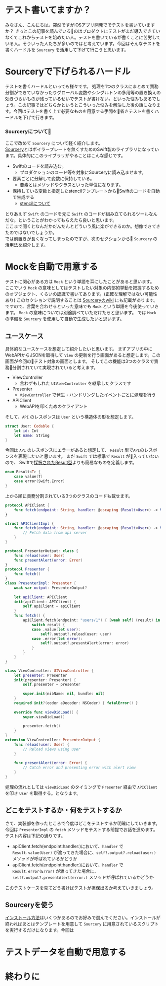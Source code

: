 # テスト書いてますか？
みなさん、こんにちは。突然ですがiOSアプリ開発ででテストを書いていますか？ きっとこの記事を読んでいるのはプロダクトにテストがまだ導入できていなくてこれからテストを始めたい人。テストを書いているが書くことに苦労している人。そういった人たちが多いのではと考えています。今回はそんなテストを書くハードルを `Sourcery` を活用して下げて行こうと思います。

# Sourceryで下げられるハードル
テストを書くハードルといっても様々です。 処理を1つのクラスにまとめて責務分割ができていなかったりグローバル変数やシングルトンの多用等の置き換えの効きづらいものが残っているせいでテストが書けない。といった悩みもあるでしょう。この記事ではどちらかというとこういった悩みを解決した後の話になります。今回はテストを書く上で必要なものを用意する手間を省きテストを書くハードルを下げて行きます。  

### Sourceryについて
ここで改めて `Sourcery` について軽く紹介します。  
[Sourcery](https://github.com/krzysztofzablocki/Sourcery)とはボイラープレートを無くすためのSwift製のライブラリになっています。具体的にこのライブラリがやることはこんな感じです。

- Swiftのコードを読み込む。
    - プロダクションのコード等を対象にSourceryに読み込ませます。
- 要素ごとに分解して変数に保持している。
    - 要素とはメソッドやクラスといった単位になります。
- 保持している変数と指定したstencilテンプレートからSwiftのコードを自動で生成する
    - [stencilについて](https://github.com/stencilproject/Stencil)

とりあえず `Swift` のコードを元に `Swift` のコードが組み立てられるツールなんだな。ということがわかってもらえたら良いと思います。  
ここまで聞くとなんだかだんだんとどういう風に楽ができるのか。想像できてきたのではないでしょうか。  
では前置きが長くなってしまったのですが、次のセクションから `Sourcery` の活用法を紹介します。

# Mockを自動で用意する
テストに関心がある方は `Mock` という単語を耳にしたことがあると思います。  
ここでいう `Mock` の意味としてはテストしたい対象の内部的挙動を把握するためのオブジェクト、くらいの認識で書いてあります。(正確な理解ではない可能性あり) このセクションで説明することは [Sourceryのwiki](https://github.com/krzysztofzablocki/SourceryWorkshops/wiki/5.Sourcery-Mocks) にも記載があります。ですので、言葉を合わせるといった意味でも `Mock` という単語を今後使っていきます。 `Mock` の意味については別途調べていただけたらと思います。
では `Mock` の準備を `Sourcery` を使用して自動で生成したいと思います。  

## ユースケース
具体的なユースケースを想定して紹介したいと思います。
まずアプリの中にWebAPIからJSONを取得して `View` の更新を行う画面があると想定します。この画面が今回のテスト対象の画面とします。
そしてこの機能は3つのクラスで責務分割されていて実現されていると考えます。 

- ViewController
    - 言わずもしれた `UIViewController` を継承したクラスです
- Presenter
    - `ViewController` で発生・ハンドリングしたイベントごとに処理を行う
- APIClient
    - WebAPIを叩くためのクライアント

そして、`API` のレスポンスは `User` という構造体の形を想定します。

```swift
struct User: Codable {
    let id: Int
    let name: String
}
```

今回は `API` のレスポンスにエラーがあると想定して、 `Result` 型で`API`のレスポンスを表現したいと思います。
まだ `Swift` では標準で `Result` が入っていないので、 Swiftで[採択されたResult型](https://github.com/apple/swift-evolution/blob/master/proposals/0235-add-result.md)よりも簡易なものを定義します。　　

```swift
enum Result<T> {
    case value(T)
    case error(Swift.Error)
}
```

上から順に責務分割されている3つのクラスのコードも載せます。

```swift
protocol APIClient {
    func fetch(endpoint: String, handler: @escaping (Result<User>) -> Void)
}

struct APIClientImpl {
    func fetch(endpoint: String, handler: @escaping (Result<User>) -> Void) {
        // Fetch data from api server
    }
}
```

```swift
protocol PresenterOutput: class {
    func reload(user: User)
    func presentAlert(error: Error)
}
protocol Presenter {
    func fetch()
}
class PresenterImpl: Presenter {
    weak var output: PresenterOutput?
    
    let apiClient: APIClient
    init(apiClient: APIClient) {
        self.apiClient = apiClient
    }
    func fetch() {
        apiClient.fetch(endpoint: "users/1") { [weak self] (result) in
            switch result {
            case .value(let user):
                self?.output?.reload(user: user)
            case .error(let error):
                self?.output?.presentAlert(error: error)
            }
        }
    }
}
```

```swift
class ViewController: UIViewController {
    let presenter: Presenter
    init(presenter: Presenter) {
        self.presenter = presenter
        
        super.init(nibName: nil, bundle: nil)
    }
    required init?(coder aDecoder: NSCoder) { fatalError() }
    
    override func viewDidLoad() {
        super.viewDidLoad()
        
        presenter.fetch()
    }
}
extension ViewController: PresenterOutput {
    func reload(user: User) {
        // Reload views using user
    }
    
    func presentAlert(error: Error) {
        // Catch error and presenting error with alert view
    }
}
```

処理の流れとしては `viewDidLoad` のタイミングで `Presenter` 経由で `APIClient` を叩き `User` を取得する。となります。

## どこをテストするか・何をテストするか
さて、実装部を作ったところで今度はどこをテストするか明確にしていきます。今回は `PresenterImpl` の `fetch` メソッドをテストする前提でお話を進めます。テスト内容は下記の通りです。

- apiClient.fetch(endpoint:handler:)において、`handler` で `Result.value(User)` が渡ってきた場合に、`self?.output?.reload(user:)` メソッドが呼ばれているかどうか
- apiClient.fetch(endpoint:handler:)において、`handler` で `Result.error(Error)` が渡ってきた場合に、`self?.output?.presentAlert(error:)` メソッドが呼ばれているかどうか

このテストケースを見てどう書けばテストが担保出るか考えていきましょう。

## Sourceryを使う
[インストール方法](https://github.com/krzysztofzablocki/Sourcery#installation)はいくつかあるのでお好みで選んでください。インストールが終わればあとはテンプレートを用意して `Sourcery` に用意されているスクリプトを実行するだけになります。今回は

# テストデータを自動で用意する

# 終わりに